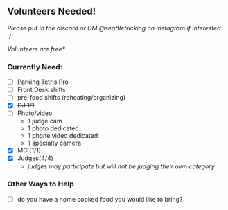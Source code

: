 ## Volunteers Needed!
_Please put in the discord or DM @seattletricking on instagram if interested :)_

*Volunteers are free\** 
### Currently Need:
- [ ] Parking Tetris Pro
- [ ] Front Desk shifts
- [ ] pre-food shifts (reheating/organizing)
- [x] ~~DJ 1/1~~
- [ ] Photo/video
    - 1 judge cam
    - 1 photo dedicated
    - 1 phone video dedicated
    - 1 specialty camera
- [x] MC (1/1)
- [x] Judges(4/4)
    - *judges may participate but will not be judging their own category*

### Other Ways to Help
- [ ] do you have a home cooked food you would like to bring? 
